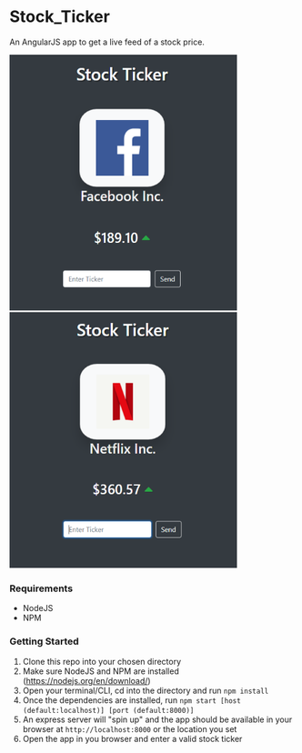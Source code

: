 # Stock_Ticker
An AngularJS app to get a live feed of a stock price.

<img src="https://github.com/teddy-owen/Stock_Ticker/blob/master/images/ticker1.PNG" alt="drawing" height="450px" width="400px"/> <img src="https://github.com/teddy-owen/Stock_Ticker/blob/master/images/ticker2.PNG" alt="drawing" height="450px" width="400px"/>

### Requirements
- NodeJS
- NPM

### Getting Started
1. Clone this repo into your chosen directory
1. Make sure NodeJS and NPM are installed (https://nodejs.org/en/download/) 
1. Open your terminal/CLI, cd into the directory and run `npm install`
1. Once the dependencies are installed, run `npm start [host (default:localhost)] [port (default:8000)]`
1. An express server will "spin up" and the app should be available in your browser at `http://localhost:8000` or the location you set 
1. Open the app in you browser and enter a valid stock ticker
